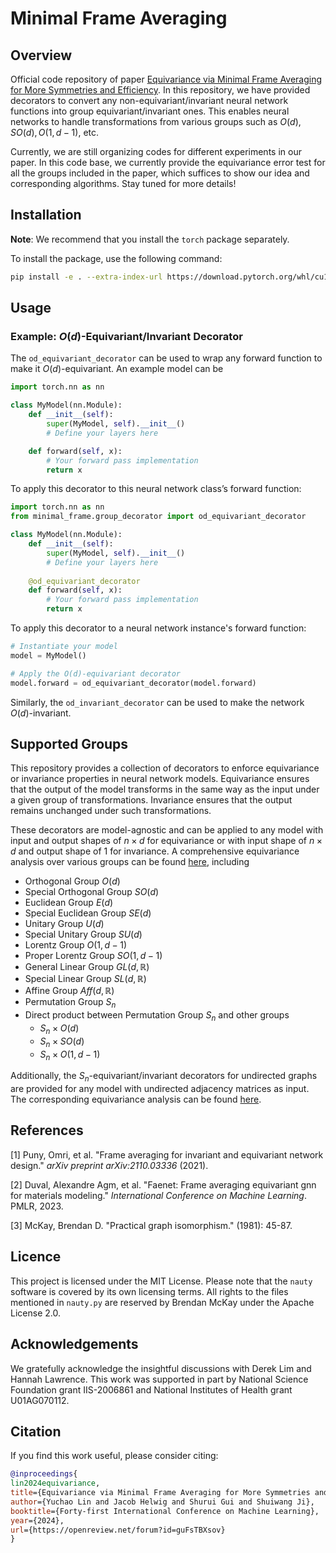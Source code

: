 # Minimal Frame Averaging

## Overview

Official code repository of paper [Equivariance via Minimal Frame Averaging for More Symmetries and Efficiency](https://openreview.net/pdf?id=guFsTBXsov). In this repository, we have provided decorators to convert any non-equivariant/invariant neural network functions into group equivariant/invariant ones. This enables neural networks to handle transformations from various groups such as $O(d), SO(d), O(1,d-1)$, etc.

Currently, we are still organizing codes for different experiments in our paper. In this code base, we currently provide the equivariance error test for all the groups included in the paper, which suffices to show our idea and corresponding algorithms. Stay tuned for more details!




## Installation

**Note**: We recommend that you install the `torch` package separately.

To install the package, use the following command:

```sh
pip install -e . --extra-index-url https://download.pytorch.org/whl/cu118
```



## Usage

### Example: $O(d)$-Equivariant/Invariant Decorator

The `od_equivariant_decorator` can be used to wrap any forward function to make it $O(d)$​-equivariant. An example model can be

```python
import torch.nn as nn

class MyModel(nn.Module):
    def __init__(self):
        super(MyModel, self).__init__()
        # Define your layers here

    def forward(self, x):
        # Your forward pass implementation
        return x
```

To apply this decorator to this neural network class’s forward function:

```python
import torch.nn as nn
from minimal_frame.group_decorator import od_equivariant_decorator

class MyModel(nn.Module):
    def __init__(self):
        super(MyModel, self).__init__()
        # Define your layers here
        
    @od_equivariant_decorator
    def forward(self, x):
        # Your forward pass implementation
        return x
```

To apply this decorator to a neural network instance's forward function:

```python
# Instantiate your model
model = MyModel()

# Apply the O(d)-equivariant decorator
model.forward = od_equivariant_decorator(model.forward)
```

Similarly, the `od_invariant_decorator` can be used to make the network $O(d)$-invariant.



## Supported Groups

This repository provides a collection of decorators to enforce equivariance or invariance properties in neural network models. Equivariance ensures that the output of the model transforms in the same way as the input under a given group of transformations. Invariance ensures that the output remains unchanged under such transformations.

These decorators are model-agnostic and can be applied to any model with input and output shapes of $n\times d$ for equivariance or with input shape of $n\times d$ and output shape of $1$ for invariance. A comprehensive equivariance analysis over various groups can be found [here](https://github.com/divelab/MFA/blob/main/tests/equivariance_test.ipynb), including


- Orthogonal Group $O(d)$ 
- Special Orthogonal Group $SO(d)$
- Euclidean Group $E(d)$
- Special Euclidean Group $SE(d)$
- Unitary Group $U(d)$
- Special Unitary Group $SU(d)$
- Lorentz Group $O(1,d-1)$
- Proper Lorentz Group $SO(1,d-1)$
- General Linear Group $GL(d,\mathbb{R})$
- Special Linear Group $SL(d,\mathbb{R})$
- Affine Group $Aff(d,\mathbb{R})$
- Permutation Group $S_n$
- Direct product between Permutation Group $S_n$ and other groups
  - $S_n \times O(d)$
  - $S_n \times SO(d)$
  - $S_n \times O(1,d-1)$​

Additionally, the $S_n$-equivariant/invariant decorators for undirected graphs are provided for any model with undirected adjacency matrices as input. The corresponding equivariance analysis can be found [here](https://github.com/divelab/MFA/blob/main/tests/graph_equivariance_test.ipynb).





## References

[1] Puny, Omri, et al. "Frame averaging for invariant and equivariant network design." *arXiv preprint arXiv:2110.03336* (2021).

[2] Duval, Alexandre Agm, et al. "Faenet: Frame averaging equivariant gnn for materials modeling." *International Conference on Machine Learning*. PMLR, 2023.

[3] McKay, Brendan D. "Practical graph isomorphism." (1981): 45-87.



## Licence

This project is licensed under the MIT License. Please note that the `nauty` software is covered by its own licensing terms. All rights to the files mentioned in `nauty.py` are reserved by Brendan McKay under the Apache License 2.0.


## Acknowledgements

We gratefully acknowledge the insightful discussions with Derek Lim and Hannah Lawrence. This work was supported in part by National Science Foundation grant IIS-2006861 and National Institutes of Health grant U01AG070112.

## Citation

If you find this work useful, please consider citing:

```bib
@inproceedings{
lin2024equivariance,
title={Equivariance via Minimal Frame Averaging for More Symmetries and Efficiency},
author={Yuchao Lin and Jacob Helwig and Shurui Gui and Shuiwang Ji},
booktitle={Forty-first International Conference on Machine Learning},
year={2024},
url={https://openreview.net/forum?id=guFsTBXsov}
}
```